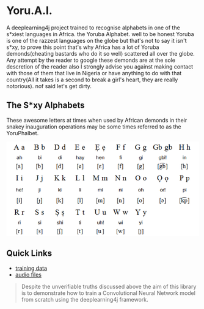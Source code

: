 # Yoru.A.I.


A deeplearning4j project trained to recognise alphabets in one of the s\*xiest languages in Africa. the Yoruba Alphabet. well to be honest Yoruba is one of the razzest languages on the globe but that's not to say it isn't s\*xy, to prove this point that's why Africa has a lot of Yoruba demonds(cheating bastards who do it so well) scattered all over the globe. Any attempt by the reader
to google these demonds are at the sole descretion of the reader also I strongly advise you against making contact with those of them that 
live in Nigeria or have anything to do with that country(All it takes is a second to break a girl's heart, they are really notorious). nof said let's get dirty. 

## The S\*xy Alphabets

These awesome letters at times when used by African demonds in their snakey inauguration operations may be 
some times referred to as the YoruPhalbet.

![yoruphalbet](shots/yoruphalbet.png)

## Quick Links
 
 - [training data](src/resources/rawdata/yorumnist)
 - [audio files](src/resources/rawdata/yordio)

> Despite the unverifiable truths discussed above the aim of this library is to demonstrate how to train a 
> Convolutional Neural Network model from scratch using the deeplearning4j framework.

